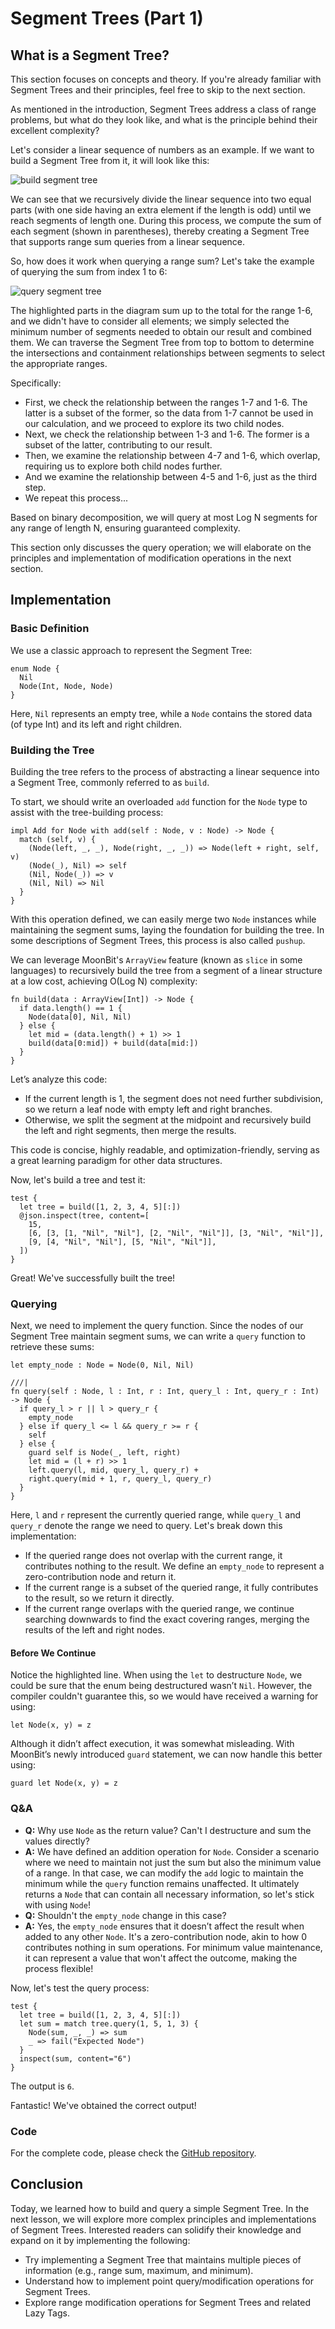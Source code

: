 # Segment Trees (Part 1)

## What is a Segment Tree?

This section focuses on concepts and theory. If you're already familiar with Segment Trees and their principles, feel free to skip to the next section.

As mentioned in the introduction, Segment Trees address a class of range problems, but what do they look like, and what is the principle behind their excellent complexity?

Let's consider a linear sequence of numbers as an example. If we want to build a Segment Tree from it, it will look like this:

![build segment tree](imgs/segment-tree-build.png)

We can see that we recursively divide the linear sequence into two equal parts (with one side having an extra element if the length is odd) until we reach segments of length one. During this process, we compute the sum of each segment (shown in parentheses), thereby creating a Segment Tree that supports range sum queries from a linear sequence.

So, how does it work when querying a range sum? Let's take the example of querying the sum from index 1 to 6:

![query segment tree](imgs/segment-tree-query.png)

The highlighted parts in the diagram sum up to the total for the range 1-6, and we didn't have to consider all elements; we simply selected the minimum number of segments needed to obtain our result and combined them. We can traverse the Segment Tree from top to bottom to determine the intersections and containment relationships between segments to select the appropriate ranges.

Specifically:

- First, we check the relationship between the ranges 1-7 and 1-6. The latter is a subset of the former, so the data from 1-7 cannot be used in our calculation, and we proceed to explore its two child nodes.
- Next, we check the relationship between 1-3 and 1-6. The former is a subset of the latter, contributing to our result.
- Then, we examine the relationship between 4-7 and 1-6, which overlap, requiring us to explore both child nodes further.
- And we examine the relationship between 4-5 and 1-6, just as the third step.
- We repeat this process...

Based on binary decomposition, we will query at most Log N segments for any range of length N, ensuring guaranteed complexity.

This section only discusses the query operation; we will elaborate on the principles and implementation of modification operations in the next section.

## Implementation

### Basic Definition

We use a classic approach to represent the Segment Tree:

```moonbit
enum Node {
  Nil
  Node(Int, Node, Node)
}
```

Here, `Nil` represents an empty tree, while a `Node` contains the stored data (of type Int) and its left and right children.

### Building the Tree

Building the tree refers to the process of abstracting a linear sequence into a Segment Tree, commonly referred to as `build`.

To start, we should write an overloaded `add` function for the `Node` type to assist with the tree-building process:

```moonbit
impl Add for Node with add(self : Node, v : Node) -> Node {
  match (self, v) {
    (Node(left, _, _), Node(right, _, _)) => Node(left + right, self, v)
    (Node(_), Nil) => self
    (Nil, Node(_)) => v
    (Nil, Nil) => Nil
  }
}
```

With this operation defined, we can easily merge two `Node` instances while maintaining the segment sums, laying the foundation for building the tree. In some descriptions of Segment Trees, this process is also called `pushup`.

We can leverage MoonBit's `ArrayView` feature (known as `slice` in some languages) to recursively build the tree from a segment of a linear structure at a low cost, achieving O(Log N) complexity:

```moonbit
fn build(data : ArrayView[Int]) -> Node {
  if data.length() == 1 {
    Node(data[0], Nil, Nil)
  } else {
    let mid = (data.length() + 1) >> 1
    build(data[0:mid]) + build(data[mid:])
  }
}
```

Let’s analyze this code:

- If the current length is 1, the segment does not need further subdivision, so we return a leaf node with empty left and right branches.
- Otherwise, we split the segment at the midpoint and recursively build the left and right segments, then merge the results.

This code is concise, highly readable, and optimization-friendly, serving as a great learning paradigm for other data structures.

Now, let's build a tree and test it:

```moonbit
test {
  let tree = build([1, 2, 3, 4, 5][:])
  @json.inspect(tree, content=[
    15,
    [6, [3, [1, "Nil", "Nil"], [2, "Nil", "Nil"]], [3, "Nil", "Nil"]],
    [9, [4, "Nil", "Nil"], [5, "Nil", "Nil"]],
  ])
}
```

Great! We've successfully built the tree!

### Querying

Next, we need to implement the query function. Since the nodes of our Segment Tree maintain segment sums, we can write a `query` function to retrieve these sums:

```moonbit
let empty_node : Node = Node(0, Nil, Nil)

///|
fn query(self : Node, l : Int, r : Int, query_l : Int, query_r : Int) -> Node {
  if query_l > r || l > query_r {
    empty_node
  } else if query_l <= l && query_r >= r {
    self
  } else {
    guard self is Node(_, left, right)
    let mid = (l + r) >> 1
    left.query(l, mid, query_l, query_r) +
    right.query(mid + 1, r, query_l, query_r)
  }
}
```

Here, `l` and `r` represent the currently queried range, while `query_l` and `query_r` denote the range we need to query. Let's break down this implementation:

- If the queried range does not overlap with the current range, it contributes nothing to the result. We define an `empty_node` to represent a zero-contribution node and return it.
- If the current range is a subset of the queried range, it fully contributes to the result, so we return it directly.
- If the current range overlaps with the queried range, we continue searching downwards to find the exact covering ranges, merging the results of the left and right nodes.

#### Before We Continue

Notice the highlighted line. When using the `let` to destructure `Node`, we could be sure that the enum being destructured wasn’t `Nil`. However, the compiler couldn't guarantee this, so we would have received a warning for using:

```moonbit
let Node(x, y) = z
```

Although it didn’t affect execution, it was somewhat misleading. With MoonBit’s newly introduced `guard` statement, we can now handle this better using:

```moonbit
guard let Node(x, y) = z
```

### Q&A

- **Q:** Why use `Node` as the return value? Can't I destructure and sum the values directly?
- **A:** We have defined an addition operation for `Node`. Consider a scenario where we need to maintain not just the sum but also the minimum value of a range. In that case, we can modify the `add` logic to maintain the minimum while the `query` function remains unaffected. It ultimately returns a `Node` that can contain all necessary information, so let's stick with using `Node`!
- **Q:** Shouldn't the `empty_node` change in this case?
- **A:** Yes, the `empty_node` ensures that it doesn’t affect the result when added to any other `Node`. It's a zero-contribution node, akin to how 0 contributes nothing in sum operations. For minimum value maintenance, it can represent a value that won't affect the outcome, making the process flexible!

Now, let's test the query process:

```moonbit
test {
  let tree = build([1, 2, 3, 4, 5][:])
  let sum = match tree.query(1, 5, 1, 3) {
    Node(sum, _, _) => sum
    _ => fail("Expected Node")
  }
  inspect(sum, content="6")
}
```

The output is `6`.

Fantastic! We've obtained the correct output!

### Code

For the complete code, please check the [GitHub repository](https://github.com/moonbitlang/moonbit-docs/tree/main/next/sources/segment-tree/src/part1/top.mbt).

## Conclusion

Today, we learned how to build and query a simple Segment Tree. In the next lesson, we will explore more complex principles and implementations of Segment Trees. Interested readers can solidify their knowledge and expand on it by implementing the following:

- Try implementing a Segment Tree that maintains multiple pieces of information (e.g., range sum, maximum, and minimum).
- Understand how to implement point query/modification operations for Segment Trees.
- Explore range modification operations for Segment Trees and related Lazy Tags.
